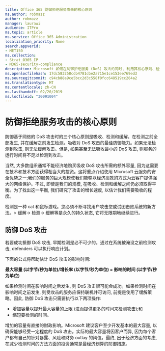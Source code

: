 ```yaml
---
title: Office 365 防御拒绝服务攻击的核心原则
ms.author: robmazz
author: robmazz
manager: laurawi
audience: ITPro
ms.topic: article
ms.service: Office 365 Administration
localization_priority: None
search.appverid:
- MET150
ms.collection:
- Strat_O365_IP
- M365-security-compliance
description: Microsoft 如何在防御拒绝服务 (DoS) 攻击的同时, 利用其核心原则、检测和缓解措施。
ms.openlocfilehash: 17dc583258cdb4781dbe2a715e1ce153ee769ed3
ms.sourcegitcommit: c94cb88a9ce5bcc2d3c558f0fcc648519cc264a2
ms.translationtype: MT
ms.contentlocale: zh-CN
ms.lasthandoff: 02/20/2019
ms.locfileid: "30091004"
---
```

# <a name="core-principles-of-defense-against-denial-of-service-attacks"></a>防御拒绝服务攻击的核心原则

防御基于网络的 DoS 攻击时的三个核心原则是吸收、检测和缓解。在检测之前全部发生, 并在缓解之前发生检测。吸收对 DoS 攻击的最佳防御能力。如果无法检测到攻击, 则无法缓解攻击。但是, 如果甚至无法吸收最小的 DoS 攻击, 则服务的运行时间将不足以检测到攻击。

当然, 大多数组织通常不能经济地购买吸收 DoS 攻击所需的额外容量, 因为这需要在技术和技术方面获得相当大的投资。这将重点介绍使用 Microsoft 云服务的安全优势之一;我们的服务的巨大规模使我们能够以经济高效的方式为云客户提供强大的网络保护。不过, 即使是我们的规模, 在吸收、检测和缓解之间仍必须取得平衡。为了找出这一平衡, 我们研究了攻击的增长速度, 以估计我们需要吸收的程度。

检测是一种 cat 和鼠标游戏。您必须不断寻找用户攻击您或试图击败系统的新方法。> 缓解-> 检测-> 缓解等是永久的持久状态, 它将无限期地继续进行。

## <a name="defending-against-dos-attacks"></a>防御 DoS 攻击

若要成功抵御 DoS 攻击, 早期检测是必不可少的。通过在系统被淹没之前检测攻击, defenders 可以执行响应计划。

下面的公式将帮助估计 DoS 攻击的影响时间:

   **最大容量 (以字节/秒为单位)/增长率 (以字节/秒为单位) = 影响的时间 (以字节/秒为单位)**

如果检测时间在影响时间之后发生, 则 DoS 攻击很可能会成功。如果检测时间在影响时间之前发生, 则受攻击的服务应保持联机并可访问, 前提是使用了缓解策略。因此, 防御 DoS 攻击只需要执行以下两项操作:
- 增加容量以提升最大容量的上限 (进而提供更多的时间来检测攻击);和
- 缩短要检测的时间。

增加的容量有直接的财政影响。Microsoft 建议客户至少开发基本的最大容量, 以确保能够经受一定程度的 DoS 攻击。实际的最大容量将因客户而异, 因为每个客户都有自己的针对暴露、风险和财务 outlay 的阈值。最终, 出于经济方面的考虑, 在减少检测时间的方法方面的投资通常是最经济划算的防御措施。
